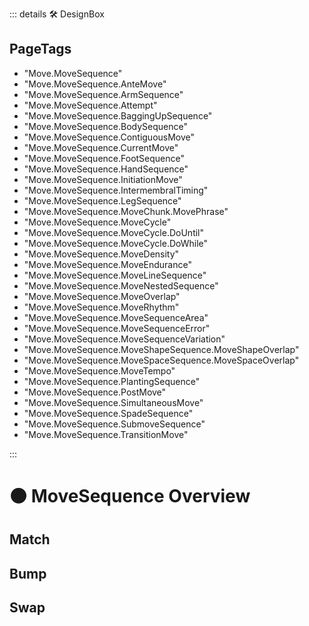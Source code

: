 ::: details 🛠 DesignBox

<h2>PageTags</h2>

- "Move.MoveSequence"
- "Move.MoveSequence.AnteMove"
- "Move.MoveSequence.ArmSequence"
- "Move.MoveSequence.Attempt"
- "Move.MoveSequence.BaggingUpSequence"
- "Move.MoveSequence.BodySequence"
- "Move.MoveSequence.ContiguousMove"
- "Move.MoveSequence.CurrentMove"
- "Move.MoveSequence.FootSequence"
- "Move.MoveSequence.HandSequence"
- "Move.MoveSequence.InitiationMove"
- "Move.MoveSequence.IntermembralTiming"
- "Move.MoveSequence.LegSequence"
- "Move.MoveSequence.MoveChunk.MovePhrase"
- "Move.MoveSequence.MoveCycle"
- "Move.MoveSequence.MoveCycle.DoUntil"
- "Move.MoveSequence.MoveCycle.DoWhile"
- "Move.MoveSequence.MoveDensity"
- "Move.MoveSequence.MoveEndurance"
- "Move.MoveSequence.MoveLineSequence"
- "Move.MoveSequence.MoveNestedSequence"
- "Move.MoveSequence.MoveOverlap"
- "Move.MoveSequence.MoveRhythm"
- "Move.MoveSequence.MoveSequenceArea"
- "Move.MoveSequence.MoveSequenceError"
- "Move.MoveSequence.MoveSequenceVariation"
- "Move.MoveSequence.MoveShapeSequence.MoveShapeOverlap"
- "Move.MoveSequence.MoveSpaceSequence.MoveSpaceOverlap"
- "Move.MoveSequence.MoveTempo"
- "Move.MoveSequence.PlantingSequence"
- "Move.MoveSequence.PostMove"
- "Move.MoveSequence.SimultaneousMove"
- "Move.MoveSequence.SpadeSequence"
- "Move.MoveSequence.SubmoveSequence"
- "Move.MoveSequence.TransitionMove"

:::

# 🟠 <move>MoveSequence Overview</move>

## Match

## Bump

## Swap


